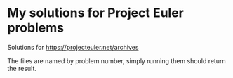 # My solutions for Project Euler problems

Solutions for https://projecteuler.net/archives

The files are named by problem number, simply running them should return the result.
